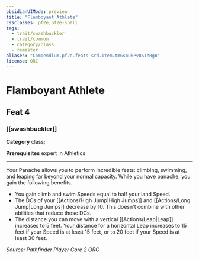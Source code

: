 ```yaml
---
obsidianUIMode: preview
title: "Flamboyant Athlete"
cssclasses: pf2e,pf2e-spell
tags:
  - trait/swashbuckler
  - trait/common
  - category/class
  - remaster
aliases: "Compendium.pf2e.feats-srd.Item.tmGsnUkPv8SIhBgn"
license: ORC
---
```

# Flamboyant Athlete
## Feat 4
### [[swashbuckler]]

**Category** class; 



**Prerequisites** expert in Athletics
* * *
Your Panache allows you to perform incredible feats: climbing, swimming, and leaping far beyond your normal capacity. While you have panache, you gain the following benefits.

*   You gain climb and swim Speeds equal to half your land Speed.
*   The DCs of your [[Actions/High Jump|High Jumps]] and [[Actions/Long Jump|Long Jumps]] decrease by 10. This doesn't combine with other abilities that reduce those DCs.
*   The distance you can move with a vertical [[Actions/Leap|Leap]] increases to 5 feet. Your distance for a horizontal Leap increases to 15 feet if your Speed is at least 15 feet, or to 20 feet if your Speed is at least 30 feet.

*Source: Pathfinder Player Core 2*
*ORC*